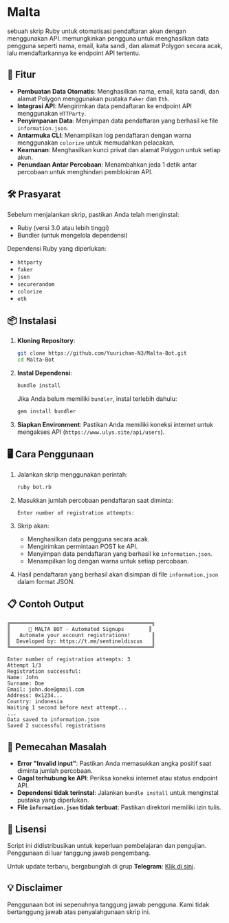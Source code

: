 # Malta

sebuah skrip Ruby untuk otomatisasi pendaftaran akun dengan menggunakan API. memungkinkan pengguna untuk menghasilkan data pengguna seperti nama, email, kata sandi, dan alamat Polygon secara acak, lalu mendaftarkannya ke endpoint API tertentu.

## 🚀 Fitur
- **Pembuatan Data Otomatis**: Menghasilkan nama, email, kata sandi, dan alamat Polygon menggunakan pustaka `Faker` dan `Eth`.
- **Integrasi API**: Mengirimkan data pendaftaran ke endpoint API menggunakan `HTTParty`.
- **Penyimpanan Data**: Menyimpan data pendaftaran yang berhasil ke file `information.json`.
- **Antarmuka CLI**: Menampilkan log pendaftaran dengan warna menggunakan `colorize` untuk memudahkan pelacakan.
- **Keamanan**: Menghasilkan kunci privat dan alamat Polygon untuk setiap akun.
- **Penundaan Antar Percobaan**: Menambahkan jeda 1 detik antar percobaan untuk menghindari pemblokiran API.

## 🛠️ Prasyarat
Sebelum menjalankan skrip, pastikan Anda telah menginstal:
- Ruby (versi 3.0 atau lebih tinggi)
- Bundler (untuk mengelola dependensi)

Dependensi Ruby yang diperlukan:
- `httparty`
- `faker`
- `json`
- `securerandom`
- `colorize`
- `eth`

## 📦 Instalasi
1. **Kloning Repository**:
   ```bash
   git clone https://github.com/Yuurichan-N3/Malta-Bot.git
   cd Malta-Bot
   ```

2. **Instal Dependensi**:
   ```bash
   bundle install
   ```

   Jika Anda belum memiliki `bundler`, instal terlebih dahulu:
   ```bash
   gem install bundler
   ```

3. **Siapkan Environment**:
   Pastikan Anda memiliki koneksi internet untuk mengakses API (`https://www.ulys.site/api/users`).

## 🖥️ Cara Penggunaan
1. Jalankan skrip menggunakan perintah:
   ```bash
   ruby bot.rb
   ```

2. Masukkan jumlah percobaan pendaftaran saat diminta:
   ```
   Enter number of registration attempts: 
   ```

3. Skrip akan:
   - Menghasilkan data pengguna secara acak.
   - Mengirimkan permintaan POST ke API.
   - Menyimpan data pendaftaran yang berhasil ke `information.json`.
   - Menampilkan log dengan warna untuk setiap percobaan.

4. Hasil pendaftaran yang berhasil akan disimpan di file `information.json` dalam format JSON.

## 📋 Contoh Output
```
╔══════════════════════════════════════════════╗
║      🌟 MALTA BOT - Automated Signups        ║
║   Automate your account registrations!       ║
║  Developed by: https://t.me/sentineldiscus   ║
╚══════════════════════════════════════════════╝

Enter number of registration attempts: 3
Attempt 1/3
Registration successful:
Name: John
Surname: Doe
Email: john.doe@gmail.com
Address: 0x1234...
Country: indonesia
Waiting 1 second before next attempt...
...
Data saved to information.json
Saved 2 successful registrations
```

## 🐛 Pemecahan Masalah
- **Error "Invalid input"**: Pastikan Anda memasukkan angka positif saat diminta jumlah percobaan.
- **Gagal terhubung ke API**: Periksa koneksi internet atau status endpoint API.
- **Dependensi tidak terinstal**: Jalankan `bundle install` untuk menginstal pustaka yang diperlukan.
- **File `information.json` tidak terbuat**: Pastikan direktori memiliki izin tulis.

## 📜 Lisensi
Script ini didistribusikan untuk keperluan pembelajaran dan pengujian. Penggunaan di luar tanggung jawab pengembang.

Untuk update terbaru, bergabunglah di grup **Telegram**: [Klik di sini](https://t.me/sentineldiscus).

## 💡 Disclaimer
Penggunaan bot ini sepenuhnya tanggung jawab pengguna. Kami tidak bertanggung jawab atas penyalahgunaan skrip ini.

